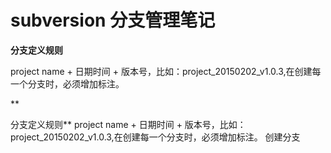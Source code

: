 # subversion 分支管理笔记

**分支定义规则**

project name + 日期时间 + 版本号，比如：project_20150202_v1.0.3,在创建每一个分支时，必须增加标注。

**

分支定义规则**
project name + 日期时间 + 版本号，比如：project_20150202_v1.0.3,在创建每一个分支时，必须增加标注。
创建分支

